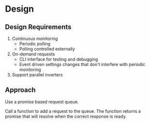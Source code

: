 # Design

## Design Requirements

1) Continuous monitoring
   - Periodic polling
   - Polling controlled externally
2) On-demand requests
   - CLI interface for testing and debugging
   - Event driven settings changes that don't interfere with periodic monitoring
3) Support parallel inverters

## Approach
Use a promise based request queue.

Call a function to add a request to the queue. The function returns a promise that will resolve when the correct response is ready.

